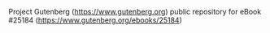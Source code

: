 Project Gutenberg (https://www.gutenberg.org) public repository for eBook #25184 (https://www.gutenberg.org/ebooks/25184)
